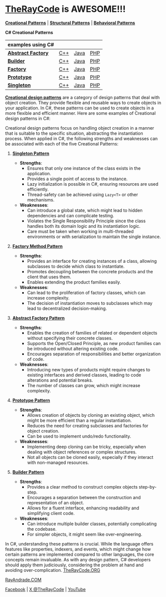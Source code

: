 # [TheRayCode](../../README.md) is AWESOME!!!

**[Creational Patterns](./README.md)** | **[Structural Patterns](../Structural/README.md)** | **[Behavioral Patterns](../Behavioral/README.md)**

**C# Creational Patterns**

| examples using C# | | | |
|----|---|---|---|
|**[Abstract Factory](./AbstractFactory/README.md)**  | [C++](../../CPP/Creational/AbstractFactory/README.md) | [Java](../../Java/Creational/AbstractFactory/README.md) | [PHP](../../PHP/Creational/AbstractFactory/README.md) |
|**[Builder](./Builder/README.md)**  | [C++](../../CPP/Creational/Builder/README.md) | [Java](../../Java/Creational/Builder/README.md) | [PHP](../../PHP/Creational/Builder/README.md) |
|**[Factory](./Factory/README.md)**  | [C++](../../CPP/Structural/Factory/README.md) | [Java](../../Java/Structural/Factory/README.md) | [PHP](../../PHP/Creational/Factory/README.md) |
|**[Prototype](./Prototype/README.md)**  | [C++](../../CPP/Creational/Prototype/README.md) | [Java](../../Java/Creational/Prototype/README.md) | [PHP](../../PHP/Creational/Prototype/README.md) |
|**[Singleton](./Singleton/README.md)**  | [C++](../../CPP/Creational/Singleton/README.md) | [Java](../../Java/Creational/Singleton/README.md) | [PHP](../../PHP/Creational/Singleton/README.md) |

[**Creational design patterns**](./README.md) are a category of design patterns that deal with object creation. They provide flexible and reusable ways to create objects in your application. In C#, these patterns can be used to create objects in a more flexible and efficient manner. Here are some examples of Creational design patterns in C#:

Creational design patterns focus on handling object creation in a manner that is suitable to the specific situation, abstracting the instantiation process. When applied in C#, the following strengths and weaknesses can be associated with each of the five Creational Patterns:

1. **[Singleton Pattern](Singleton/README.md)**
   - **Strengths**:
     - Ensures that only one instance of the class exists in the application.
     - Provides a single point of access to the instance.
     - Lazy initialization is possible in C#, ensuring resources are used efficiently.
     - Thread-safety can be achieved using `Lazy<T>` or other mechanisms.
   - **Weaknesses**:
     - Can introduce a global state, which might lead to hidden dependencies and can complicate testing.
     - Violates the Single Responsibility Principle since the class handles both its domain logic and its instantiation logic.
     - Care must be taken when working in multi-threaded environments or with serialization to maintain the single instance.

2. **[Factory Method Pattern](Factory/README.md)**
   - **Strengths**:
     - Provides an interface for creating instances of a class, allowing subclasses to decide which class to instantiate.
     - Promotes decoupling between the concrete products and the client that uses them.
     - Enables extending the product families easily.
   - **Weaknesses**:
     - Can lead to the proliferation of factory classes, which can increase complexity.
     - The decision of instantiation moves to subclasses which may lead to decentralized decision-making.

3. **[Abstract Factory Pattern](AbstractFactory/README.md)**
   - **Strengths**:
     - Enables the creation of families of related or dependent objects without specifying their concrete classes.
     - Supports the Open/Closed Principle, as new product families can be introduced without altering existing code.
     - Encourages separation of responsibilities and better organization of code.
   - **Weaknesses**:
     - Introducing new types of products might require changes to existing interfaces and derived classes, leading to code alterations and potential breaks.
     - The number of classes can grow, which might increase complexity.

4. **[Prototype Pattern](Prototype/README.md)**
   - **Strengths**:
     - Allows creation of objects by cloning an existing object, which might be more efficient than a regular instantiation.
     - Reduces the need for creating subclasses and factories for object creation.
     - Can be used to implement undo/redo functionality.
   - **Weaknesses**:
     - Implementing deep cloning can be tricky, especially when dealing with object references or complex structures.
     - Not all objects can be cloned easily, especially if they interact with non-managed resources.
     
5. **[Builder Pattern](Builder/README.md)**
   - **Strengths**:
     - Provides a clear method to construct complex objects step-by-step.
     - Encourages a separation between the construction and representation of an object.
     - Allows for a fluent interface, enhancing readability and simplifying client code.
   - **Weaknesses**:
     - Can introduce multiple builder classes, potentially complicating the codebase.
     - For simpler objects, it might seem like over-engineering.

In C#, understanding these patterns is crucial. While the language offers features like properties, indexers, and events, which might change how certain patterns are implemented compared to other languages, the core concepts remain invaluable. As with any design pattern, C# developers should apply them judiciously, considering the problem at hand and avoiding over-complication.
[TheRayCode.ORG](https://www.TheRayCode.org)

[RayAndrade.COM](https://www.RayAndrade.com)

[Facebook](https://www.facebook.com/TheRayCode/) | [X @TheRayCode](https://www.x.com/TheRayCode/) | [YouTube](https://www.youtube.com/TheRayCode/)
